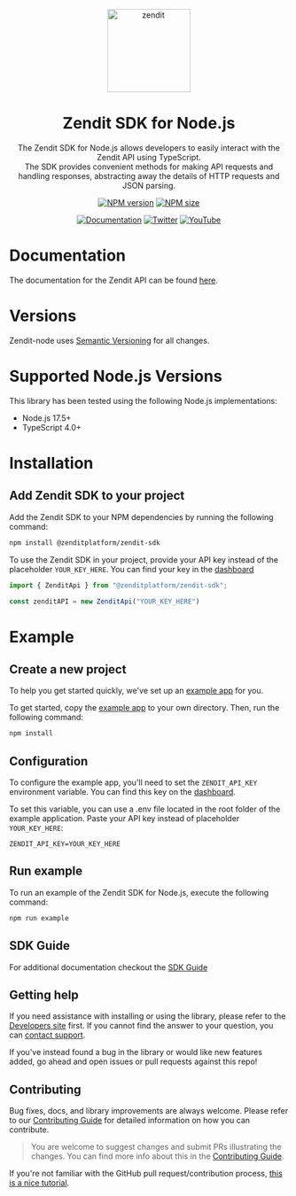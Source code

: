 <div align="center">

<a href="https://zendit.io/">
    <img alt="zendit" src="https://zendit.io/wp-content/uploads/2023/03/logo_notext.svg" width="150">
</a>

# Zendit SDK for Node.js

The Zendit SDK for Node.js allows developers to easily interact with the Zendit API using TypeScript.<br>
The SDK provides convenient methods for making API requests and handling responses, abstracting away the details of HTTP requests and JSON parsing.


[![NPM version][npm-image]][npm-url] [![NPM size][npm-size-image]][npm-url]

[![Documentation][documentation-image]][documentation-url] [![Twitter][twitter-image]][twitter-url] [![YouTube][youtube-image]][youtube-url] 


[npm-image]: https://img.shields.io/npm/v/%40zenditplatform%2Fzendit-sdk
[npm-url]: https://www.npmjs.com/package/@zenditplatform/zendit-sdk
[npm-size-image]: https://img.shields.io/bundlephobia/minzip/%40zenditplatform%2Fzendit-sdk
[documentation-image]: https://img.shields.io/badge/documentation-d94453
[documentation-url]: https://developers.zendit.io/

[youtube-image]: https://img.shields.io/youtube/channel/views/UCfLhYz6-ovn3BTDD6uawk1w
[youtube-url]: https://www.youtube.com/@zenditplatform
[twitter-image]: https://img.shields.io/twitter/follow/zenditplatform
[twitter-url]: https://twitter.com/intent/follow?screen_name=zenditplatform

</div>


# Documentation
The documentation for the Zendit API can be found [here][docs-link].

# Versions
Zendit-node uses [Semantic Versioning](https://semver.org/) for all changes.

# Supported Node.js Versions
This library has been tested using the following Node.js implementations:

* Node.js 17.5+
* TypeScript 4.0+

# Installation

## Add Zendit SDK to your project

Add the Zendit SDK to your NPM dependencies by running the following command:
```bash
npm install @zenditplatform/zendit-sdk
```

To use the Zendit SDK in your project, provide your API key instead of the placeholder `YOUR_KEY_HERE`. 
You can find your key in the [dashboard](https://console.zendit.io/)
```typescript
import { ZenditApi } from "@zenditplatform/zendit-sdk";

const zenditAPI = new ZenditApi("YOUR_KEY_HERE")
```

# Example

## Create a new project

To help you get started quickly, we've set up an [example app](https://github.com/zenditplatform/zendit-node-sdk/blob/main/example) for you.

To get started, copy the [example app](https://github.com/zenditplatform/zendit-node-sdk/blob/main/example) to your own directory. Then, run the following command:
```bash
npm install
```

## Configuration
To configure the example app, you'll need to set the `ZENDIT_API_KEY` environment variable. 
You can find this key on the [dashboard](https://console.zendit.io/).

To set this variable, you can use a .env file located in the root folder of the example application. 
Paste your API key instead of placeholder `YOUR_KEY_HERE`:
```.env
ZENDIT_API_KEY=YOUR_KEY_HERE
```

## Run example
To run an example of the Zendit SDK for Node.js, execute the following command:
```bash
npm run example
```

## SDK Guide

For additional documentation checkout the [SDK Guide](SDK-GUIDE.md)

## Getting help

If you need assistance with installing or using the library, please refer to the [Developers site][docs-link] first. 
If you cannot find the answer to your question, you can [contact support][support-page].

If you've instead found a bug in the library or would like new features added, go ahead and open issues or pull requests against this repo!

## Contributing

Bug fixes, docs, and library improvements are always welcome. Please refer to our [Contributing Guide](CONTRIBUTING.md) for detailed information on how you can contribute.

> You are welcome to suggest changes and submit PRs illustrating the changes. You can find more info about this in the [Contributing Guide](CONTRIBUTING.md).

If you're not familiar with the GitHub pull request/contribution process, [this is a nice tutorial](https://gun.io/blog/how-to-github-fork-branch-and-pull-request/).

[docs-link]: https://developers.zendit.io
[issue-link]: https://github.com/zenditplatform/zendit-node-sdk/issues/new
[github]: https://github.com/zenditplatform/zendit-node-sdk
[support-page]: https://developers.zendit.io/zendit-support
